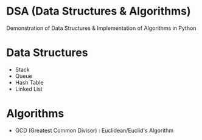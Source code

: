 # DSA (Data Structures & Algorithms)

Demonstration of Data Structures & Implementation of Algorithms in Python

# Data Structures

* Stack
* Queue
* Hash Table
* Linked List

# Algorithms

* GCD (Greatest Common Divisor) : Euclidean/Euclid's Algorithm
